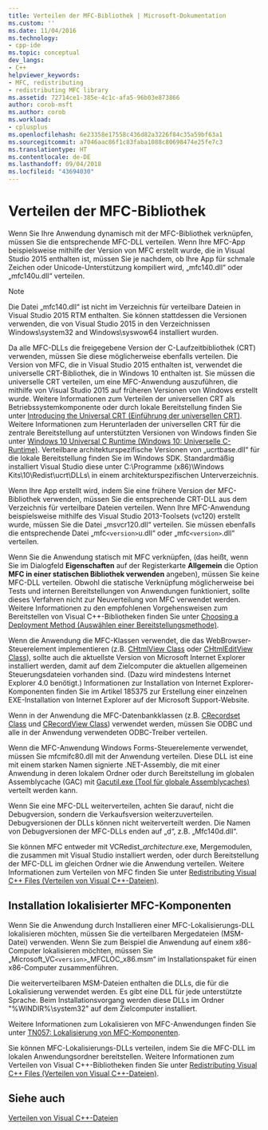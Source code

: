 ```yaml
---
title: Verteilen der MFC-Bibliothek | Microsoft-Dokumentation
ms.custom: ''
ms.date: 11/04/2016
ms.technology:
- cpp-ide
ms.topic: conceptual
dev_langs:
- C++
helpviewer_keywords:
- MFC, redistributing
- redistributing MFC library
ms.assetid: 72714ce1-385e-4c1c-afa5-96b03e873866
author: corob-msft
ms.author: corob
ms.workload:
- cplusplus
ms.openlocfilehash: 6e23358e17558c436d82a3226f84c35a59bf63a1
ms.sourcegitcommit: a7046aac86f1c83faba1088c80698474e25fe7c3
ms.translationtype: HT
ms.contentlocale: de-DE
ms.lasthandoff: 09/04/2018
ms.locfileid: "43694030"
---
```

# <a name="redistributing-the-mfc-library"></a>Verteilen der MFC-Bibliothek
Wenn Sie Ihre Anwendung dynamisch mit der MFC-Bibliothek verknüpfen, müssen Sie die entsprechende MFC-DLL verteilen. Wenn Ihre MFC-App beispielsweise mithilfe der Version von MFC erstellt wurde, die in Visual Studio 2015 enthalten ist, müssen Sie je nachdem, ob Ihre App für schmale Zeichen oder Unicode-Unterstützung kompiliert wird, „mfc140.dll“ oder „mfc140u.dll“ verteilen.  
  
> [!NOTE]
>  Die Datei „mfc140.dll“ ist nicht im Verzeichnis für verteilbare Dateien in Visual Studio 2015 RTM enthalten. Sie können stattdessen die Versionen verwenden, die von Visual Studio 2015 in den Verzeichnissen Windows\system32 and Windows\syswow64 installiert wurden.  
  
 Da alle MFC-DLLs die freigegebene Version der C-Laufzeitbibliothek (CRT) verwenden, müssen Sie diese möglicherweise ebenfalls verteilen. Die Version von MFC, die in Visual Studio 2015 enthalten ist, verwendet die universelle CRT-Bibliothek, die in Windows 10 enthalten ist. Sie müssen die universelle CRT verteilen, um eine MFC-Anwendung auszuführen, die mithilfe von Visual Studio 2015 auf früheren Versionen von Windows erstellt wurde. Weitere Informationen zum Verteilen der universellen CRT als Betriebssystemkomponente oder durch lokale Bereitstellung finden Sie unter [Introducing the Universal CRT (Einführung der universellen CRT)](http://go.microsoft.com/fwlink/p/?linkid=617977). Weitere Informationen zum Herunterladen der universellen CRT für die zentrale Bereitstellung auf unterstützten Versionen von Windows finden Sie unter [Windows 10 Universal C Runtime (Windows 10: Universelle C-Runtime)](http://go.microsoft.com/fwlink/p/?LinkId=619489). Verteilbare architekturspezifische Versionen von „ucrtbase.dll“ für die lokale Bereitstellung finden Sie im Windows SDK. Standardmäßig installiert Visual Studio diese unter C:\Programme (x86)\Windows Kits\10\Redist\ucrt\DLLs\ in einem architekturspezifischen Unterverzeichnis.  
  
 Wenn Ihre App erstellt wird, indem Sie eine frühere Version der MFC-Bibliothek verwenden, müssen Sie die entsprechende CRT-DLL aus dem Verzeichnis für verteilbare Dateien verteilen. Wenn Ihre MFC-Anwendung beispielsweise mithilfe des Visual Studio 2013-Toolsets (vc120) erstellt wurde, müssen Sie die Datei „msvcr120.dll“ verteilen. Sie müssen ebenfalls die entsprechende Datei „mfc`<version>`u.dll“ oder „mfc`<version>`.dll“ verteilen.  
  
 Wenn Sie die Anwendung statisch mit MFC verknüpfen, (das heißt, wenn Sie im Dialogfeld **Eigenschaften** auf der Registerkarte **Allgemein** die Option **MFC in einer statischen Bibliothek verwenden** angeben), müssen Sie keine MFC-DLL verteilen. Obwohl die statische Verknüpfung möglicherweise bei Tests und internen Bereitstellungen von Anwendungen funktioniert, sollte dieses Verfahren nicht zur Neuverteilung von MFC verwendet werden. Weitere Informationen zu den empfohlenen Vorgehensweisen zum Bereitstellen von Visual C++-Bibliotheken finden Sie unter [Choosing a Deployment Method (Auswählen einer Bereitstellungsmethode)](../ide/choosing-a-deployment-method.md).  
  
 Wenn die Anwendung die MFC-Klassen verwendet, die das WebBrowser-Steuerelement implementieren (z.B. [CHtmlView Class](../mfc/reference/chtmlview-class.md) oder [CHtmlEditView Class](../mfc/reference/chtmleditview-class.md)), sollte auch die aktuellste Version von Microsoft Internet Explorer installiert werden, damit auf dem Zielcomputer die aktuellen allgemeinen Steuerungsdateien vorhanden sind. (Dazu wird mindestens Internet Explorer 4.0 benötigt.) Informationen zur Installation von Internet Explorer-Komponenten finden Sie im Artikel 185375 zur Erstellung einer einzelnen EXE-Installation von Internet Explorer auf der Microsoft Support-Website.  
  
 Wenn in der Anwendung die MFC-Datenbankklassen (z.B. [CRecordset Class](../mfc/reference/crecordset-class.md) und [CRecordView Class](../mfc/reference/crecordview-class.md)) verwendet werden, müssen Sie ODBC und alle in der Anwendung verwendeten ODBC-Treiber verteilen.  
  
 Wenn die MFC-Anwendung Windows Forms-Steuerelemente verwendet, müssen Sie mfcmifc80.dll mit der Anwendung verteilen. Diese DLL ist eine mit einem starken Namen signierte .NET-Assembly, die mit einer Anwendung in deren lokalem Ordner oder durch Bereitstellung im globalen Assemblycache (GAC) mit [Gacutil.exe (Tool für globale Assemblycaches)](/dotnet/framework/tools/gacutil-exe-gac-tool) verteilt werden kann.  
  
 Wenn Sie eine MFC-DLL weiterverteilen, achten Sie darauf, nicht die Debugversion, sondern die Verkaufsversion weiterzuverteilen. Debugversionen der DLLs können nicht weiterverteilt werden. Die Namen von Debugversionen der MFC-DLLs enden auf „d“, z.B. „Mfc140d.dll“.  
  
 Sie können MFC entweder mit VCRedist_*architecture*.exe, Mergemodulen, die zusammen mit Visual Studio installiert werden, oder durch Bereitstellung der MFC-DLL im gleichen Ordner wie die Anwendung verteilen. Weitere Informationen zum Verteilen von MFC finden Sie unter [Redistributing Visual C++ Files (Verteilen von Visual C++-Dateien)](../ide/redistributing-visual-cpp-files.md).  
  
## <a name="installation-of-localized-mfc-components"></a>Installation lokalisierter MFC-Komponenten  
 Wenn Sie die Anwendung durch Installieren einer MFC-Lokalisierungs-DLL lokalisieren möchten, müssen Sie die verteilbaren Mergedateien (MSM-Datei) verwenden. Wenn Sie zum Beispiel die Anwendung auf einem x86-Computer lokalisieren möchten, müssen Sie „Microsoft_VC`<version>`_MFCLOC_x86.msm“ im Installationspaket für einen x86-Computer zusammenführen.  
  
 Die weiterverteilbaren MSM-Dateien enthalten die DLLs, die für die Lokalisierung verwendet werden. Es gibt eine DLL für jede unterstützte Sprache. Beim Installationsvorgang werden diese DLLs im Ordner "%WINDIR%\system32\" auf dem Zielcomputer installiert.  
  
 Weitere Informationen zum Lokalisieren von MFC-Anwendungen finden Sie unter [TN057: Lokalisierung von MFC-Komponenten](../mfc/tn057-localization-of-mfc-components.md).
  
 Sie können MFC-Lokalisierungs-DLLs verteilen, indem Sie die MFC-DLL im lokalen Anwendungsordner bereitstellen. Weitere Informationen zum Verteilen von Visual C++-Bibliotheken finden Sie unter [Redistributing Visual C++ Files (Verteilen von Visual C++-Dateien)](../ide/redistributing-visual-cpp-files.md).  
  
## <a name="see-also"></a>Siehe auch  
 [Verteilen von Visual C++-Dateien](../ide/redistributing-visual-cpp-files.md)
